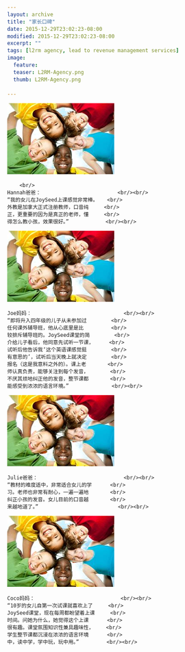 ```yaml
---
layout: archive
title: "家长口碑"
date: 2015-12-29T23:02:23-08:00
modified: 2015-12-29T23:02:23-08:00
excerpt: ""
tags: [l2rm agency, lead to revenue management services]
image:
  feature:
  teaser: L2RM-Agency.png
  thumb: L2RM-Agency.png

---
```

<div id="main_titles" class="tiles">
  <div class="tile">
    <div align="left">
      <img src="../images/kids-009_1.jpg"  alt="feedback"/>
    </div>
    
        <br/>
    Hannah爸爸：                         <br/><br/>
    “我的女儿在JoySeed上课感觉非常棒。   <br/>
    外教是加拿大正式注册教师，口音纯     <br/>
    正，更重要的因为是真正的老师，懂     <br/>
    得怎么教小孩，效果很好。”            <br/><br/>
 </div>
 
 <div class="tile">
    <div align="left">
      <img src="../images/kids-009_1.jpg"  alt="feedback"/>
    </div>
    
    Joe妈妈：                              <br/><br/>
    “即将升入四年级的儿子从未参加过        <br/>
    任何课外辅导班，他从心底里是比         <br/>
    较排斥辅导班的。JoySeed课堂的简        <br/>
    介给儿子看后，他同意先试听一节课，     <br/>
    试听后他告诉我‘这个英语课感觉挺        <br/>
    有意思的’，试听后当天晚上就决定        <br/>
    报名（这是我意料之外的）。课上老       <br/>
    师认真负责，能够关注到每个发音，       <br/>
    不厌其烦地纠正他的发音，整节课都       <br/>
    能感受到浓浓的语言环境。”              <br/><br/> 
  </div>

  <div class="tile">
    <div align="left">
      <img src="../images/kids-009_1.jpg"  alt="feedback"/>
    </div>
    
    Julie爸爸：                            <br/><br/>
    “教材的难度适中，非常适合女儿的学      <br/>
    习。老师也非常有耐心，一遍一遍地       <br/>
    纠正小孩的发音。女儿目前的口音越       <br/>
    来越地道了。”                          <br/><br/>
  </div>
  
  <div class="tile">
    <div align="left">
      <img src="../images/kids-009_1.jpg"  alt="feedback"/>
    </div>
    
    Coco妈妈：                            <br/><br/>
    “10岁的女儿自第一次试课就喜欢上了     <br/>
    JoySeed课堂，现在每周都盼望着上课     <br/>
    时间。问她为什么，她觉得这个上课      <br/>
    很有趣。课堂氛围知识性兼具趣味性，    <br/>
    学生整节课都沉浸在浓浓的语言环境      <br/>
    中，读中学，学中玩，玩中用。”         <br/><br/>
  </div>
</div>
